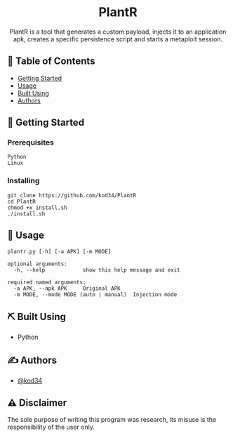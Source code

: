 
<h1 align="center"><b>PlantR</b></h1>


<p align="center"> PlantR is a tool that generates a custom payload, injects it to an application apk, creates a specific persistence script and starts a metaploit session.
    <br> 
</p>

## 📝 Table of Contents

- [Getting Started](#getting_started)
- [Usage](#usage)
- [Built Using](#built_using)
- [Authors](#authors)



## 🏁 Getting Started <a name = "getting_started"></a>

### Prerequisites


```
Python
Linux
```

### Installing

```
git clone https://github.com/kod34/PlantR
cd PlantR
chmod +x install.sh
./install.sh
```

## 🎈 Usage <a name="usage"></a>

```
plantr.py [-h] [-a APK] [-m MODE]

optional arguments:
  -h, --help            show this help message and exit

required named arguments:
  -a APK, --apk APK     Original APK
  -m MODE, --mode MODE (auto | manual)  Injection mode

```
## ⛏️ Built Using <a name = "built_using"></a>

- Python

## ✍️ Authors <a name = "authors"></a>

- [@kod34](https://github.com/kod34)

## ⚠️ Disclaimer
The sole purpose of writing this program was research, its misuse is the responsibility of the user only.

